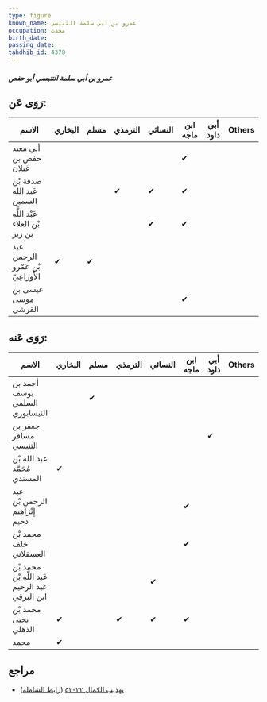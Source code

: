 ```yaml
---
type: figure
known_name: عمرو بن أبي سلمة التنيسي
occupation: محدث
birth_date:
passing_date:
tahdhib_id: 4378
---
```

##### عمرو بن أبي سلمة التنيسي أبو حفص

## رَوَى عَن:
| الاسم                             | البخاري | مسلم | الترمذي | النسائي | ابن ماجه | أبي داود | Others |
| --------------------------------- | ------- | ---- | ------- | ------- | -------- | -------- | ------ |
| أبي معيد حفص بن غيلان             |         |      |         |         | ✔        |          |        |
| صدقة بْن عَبد الله السمين         |         |      | ✔       | ✔       | ✔        |          |        |
| عَبْد اللَّهِ بْن العلاء بن زبر   |         |      |         | ✔       | ✔        |          |        |
| عبد الرحمن بْن عَمْرو الأَوزاعِيّ | ✔       | ✔    |         |         |          |          |        |
| عيسى بن موسى القرشي               |         |      |         |         | ✔        |          |        |
## رَوَى عَنه:
| الاسم                                            | البخاري | مسلم | الترمذي | النسائي | ابن ماجه | أبي داود | Others |
| ------------------------------------------------ | ------- | ---- | ------- | ------- | -------- | -------- | ------ |
| أحمد بن يوسف السلمي النيسابوري                   |         | ✔    |         |         |          |          |        |
| جعفر بن مسافر التنيسي                            |         |      |         |         |          | ✔        |        |
| عبد الله بْن مُحَمَّد المسندي                    | ✔       |      |         |         |          |          |        |
| عبد الرحمن بْن إِبْرَاهِيم دحيم                  |         |      |         |         | ✔        |          |        |
| محمد بْن خلف العسقلاني                           |         |      |         |         | ✔        |          |        |
| محمد بْن عَبد اللَّهِ بْن عَبد الرحيم ابن البرقي |         |      |         | ✔       |          |          |        |
| محمد بْن يحيى الذهلي                             | ✔       |      | ✔       | ✔       | ✔        |          |        |
| محمد                                             | ✔       |      |         |         |          |          |        |
## مراجع
- [تهذيب الكمال ٢٢-٥٢](obsidian://open?vault=Tahdhib-al-Kamal&file=Figures/٤٣٧٨-عمرو%20بن%20أبي%20سلمة%20التنيسي%20أبو%20حفص) ([رابط الشاملة](https://shamela.ws/book/3722/11305))